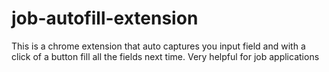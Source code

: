# job-autofill-extension
This is a chrome extension that auto captures you input field and with a click of a button fill all the fields next time. Very helpful for job applications
